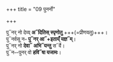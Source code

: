 +++
title = "09 पुनर्नो"

+++


पु᳓नर् नो देव्य् **अ᳓दितिस् स्पृणोतु** +++(=प्रीणयतु)+++।  
पु᳓नर्वसू नᳶ **पु᳓नर् आ᳓+इताय्ँ यज्ञ᳓म्**।  
पु᳓नर् नो **देवा᳓ अभि᳓यन्तु** स᳓र्वे।  
पु᳓नᳶ-पुनर् वो **हवि᳓षा यजामः**।  
